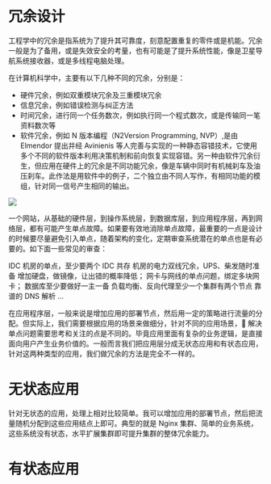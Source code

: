 # 冗余设计

工程学中的冗余是指系统为了提升其可靠度，刻意配置重复的零件或是机能。冗余一般是为了备用，或是失效安全的考量，也有可能是了提升系统性能，像是卫星导航系统接收器，或是多线程电脑处理。

在计算机科学中，主要有以下几种不同的冗余，分别是：

- 硬件冗余，例如双重模块冗余及三重模块冗余
- 信息冗余，例如错误检测与纠正方法
- 时间冗余，进行同一个任务数次，例如执行同一个程式数次，或是传输同一笔资料数次等
- 软件冗余，例如 N 版本编程（N2Version Programming, NVP）,是由 Elmendor 提出并经 Avinienis 等人完善与实现的一种静态容错技术，它使用多个不同的软件版本利用决策机制和前向恢复实现容错。另一种由软件冗余衍生，但应用在硬件上的冗余是不同功能冗余，像是车辆中同时有机械刹车及油压刹车。此作法是用软件中的例子，二个独立由不同人写作，有相同功能的模组，针对同一信号产生相同的输出。

![](https://i.postimg.cc/MTWFX5rX/image.png)

一个网站，从基础的硬件层，到操作系统层，到数据库层，到应用程序层，再到网络层，都有可能产生单点故障。如果要有效地消除单点故障，最重要的一点是设计的时候要尽量避免引入单点，随着架构的变化，定期审查系统潜在的单点也是有必要的。如下面一些常见的审查：

IDC 机房的单点，至少要两个 IDC 共存
机房的电力双线冗余，UPS、柴发随时准备
增加硬盘，做镜像，让出错的概率降低；
网卡与网线的单点问题，绑定多块网卡；
数据库至少要做好一主一备
负载均衡、反向代理至少一个集群有两个节点
靠谱的 DNS 解析
...

在应用程序层，一般来说是增加应用的部署节点，然后用一定的策略进行流量的分配。但实际上，我们需要根据应用的场景来做细分，针对不同的应用场景， 解决单点问题需要思考和关注的点是不同的。毕竟应用里面有复杂的业务逻辑，是直接面向用户产生业务价值的。一般而言我们把应用层分成无状态应用和有状态应用，针对这两种类型的应用，我们做冗余的方法是完全不一样的。

# 无状态应用

针对无状态的应用，处理上相对比较简单。我可以增加应用的部署节点，然后把流量随机分配到这些应用结点上即可。典型的就是 Nginx 集群、简单的业务系统，这些系统没有状态，水平扩展集群即可提升集群的整体冗余能力。

# 有状态应用
